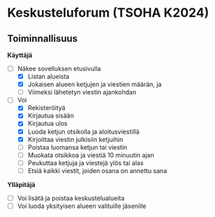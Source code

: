 # Keskusteluforum (TSOHA K2024)


## Toiminnallisuus

**Käyttäjä**
* [ ] Näkee sovelluksen etusivulla 
  * [x] Listan alueista
  * [x] Jokaisen alueen ketjujen ja viestien määrän, ja
  * [ ] Viimeksi lähetetyn viestin ajankohdan
* [ ] Voi 
  * [x] Rekisteröityä
  * [x] Kirjautua sisään
  * [x] Kirjautua ulos
  * [x] Luoda ketjun otsikolla ja aloitusviestillä
  * [x] Kirjoittaa viestin julkisiin ketjuihin
  * [ ] Poistaa luomansa ketjun tai viestin
  * [ ] Muokata otsikkoa ja viestiä 10 minuutin ajan 
  * [ ] Peukuttaa ketjuja ja viestejä ylös tai alas 
  * [ ] Etsiä kaikki viestit, joiden osana on annettu sana

**Ylläpitäjä** 
  * [ ] Voi lisätä ja poistaa keskustelualueita
  * [ ] Voi luoda yksityisen alueen valituille jäsenille
